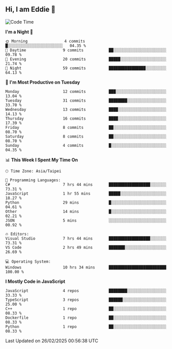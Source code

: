 ## Hi, I am Eddie 👋

<!--START_SECTION:waka-->
![Code Time](http://img.shields.io/badge/Code%20Time-443%20hrs%2058%20mins-blue)

**I'm a Night 🦉** 

```text
🌞 Morning                4 commits           █░░░░░░░░░░░░░░░░░░░░░░░░   04.35 % 
🌆 Daytime                9 commits           ██░░░░░░░░░░░░░░░░░░░░░░░   09.78 % 
🌃 Evening                20 commits          █████░░░░░░░░░░░░░░░░░░░░   21.74 % 
🌙 Night                  59 commits          ████████████████░░░░░░░░░   64.13 % 
```
📅 **I'm Most Productive on Tuesday** 

```text
Monday                   12 commits          ███░░░░░░░░░░░░░░░░░░░░░░   13.04 % 
Tuesday                  31 commits          ████████░░░░░░░░░░░░░░░░░   33.70 % 
Wednesday                13 commits          ████░░░░░░░░░░░░░░░░░░░░░   14.13 % 
Thursday                 16 commits          ████░░░░░░░░░░░░░░░░░░░░░   17.39 % 
Friday                   8 commits           ██░░░░░░░░░░░░░░░░░░░░░░░   08.70 % 
Saturday                 8 commits           ██░░░░░░░░░░░░░░░░░░░░░░░   08.70 % 
Sunday                   4 commits           █░░░░░░░░░░░░░░░░░░░░░░░░   04.35 % 
```


📊 **This Week I Spent My Time On** 

```text
🕑︎ Time Zone: Asia/Taipei

💬 Programming Languages: 
C#                       7 hrs 44 mins       ██████████████████░░░░░░░   73.31 % 
JavaScript               1 hr 55 mins        █████░░░░░░░░░░░░░░░░░░░░   18.27 % 
Python                   29 mins             █░░░░░░░░░░░░░░░░░░░░░░░░   04.61 % 
Other                    14 mins             █░░░░░░░░░░░░░░░░░░░░░░░░   02.21 % 
JSON                     5 mins              ░░░░░░░░░░░░░░░░░░░░░░░░░   00.92 % 

🔥 Editors: 
Visual Studio            7 hrs 44 mins       ██████████████████░░░░░░░   73.31 % 
VS Code                  2 hrs 49 mins       ███████░░░░░░░░░░░░░░░░░░   26.69 % 

💻 Operating System: 
Windows                  10 hrs 34 mins      █████████████████████████   100.00 % 
```

**I Mostly Code in JavaScript** 

```text
JavaScript               4 repos             ████████░░░░░░░░░░░░░░░░░   33.33 % 
TypeScript               3 repos             ██████░░░░░░░░░░░░░░░░░░░   25.00 % 
C++                      1 repo              ██░░░░░░░░░░░░░░░░░░░░░░░   08.33 % 
Dockerfile               1 repo              ██░░░░░░░░░░░░░░░░░░░░░░░   08.33 % 
Python                   1 repo              ██░░░░░░░░░░░░░░░░░░░░░░░   08.33 % 
```




 Last Updated on 26/02/2025 00:56:38 UTC
<!--END_SECTION:waka-->
